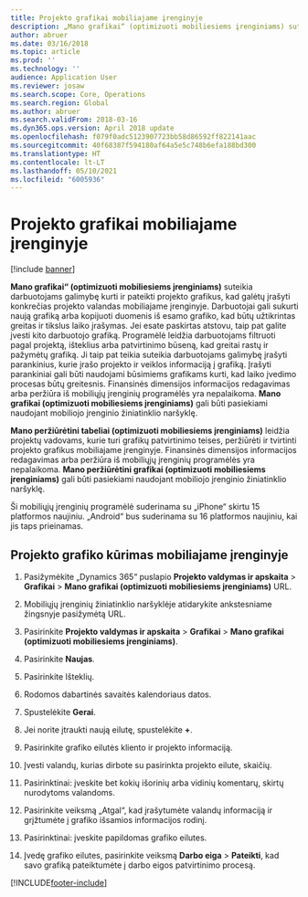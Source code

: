```yaml
---
title: Projekto grafikai mobiliajame įrenginyje
description: „Mano grafikai“ (optimizuoti mobiliesiems įrenginiams) suteikia darbuotojams galimybę kurti ir pateikti projekto grafikus, kad galėtų įrašyti konkrečias projekto valandas mobiliajame įrenginyje.
author: abruer
ms.date: 03/16/2018
ms.topic: article
ms.prod: ''
ms.technology: ''
audience: Application User
ms.reviewer: josaw
ms.search.scope: Core, Operations
ms.search.region: Global
ms.author: abruer
ms.search.validFrom: 2018-03-16
ms.dyn365.ops.version: April 2018 update
ms.openlocfilehash: f079f0adc5123907723bb58d86592ff822141aac
ms.sourcegitcommit: 40f68387f594180af64a5e5c748b6efa188bd300
ms.translationtype: HT
ms.contentlocale: lt-LT
ms.lasthandoff: 05/10/2021
ms.locfileid: "6005936"
---
```

# <a name="project-timesheets-on-a-mobile-device"></a>Projekto grafikai mobiliajame įrenginyje

[!include [banner](../includes/banner.md)]

**Mano grafikai“ (optimizuoti mobiliesiems įrenginiams)** suteikia darbuotojams galimybę kurti ir pateikti projekto grafikus, kad galėtų įrašyti konkrečias projekto valandas mobiliajame įrenginyje. Darbuotojai gali sukurti naują grafiką arba kopijuoti duomenis iš esamo grafiko, kad būtų užtikrintas greitas ir tikslus laiko įrašymas. Jei esate paskirtas atstovu, taip pat galite įvesti kito darbuotojo grafiką. Programėlė leidžia darbuotojams filtruoti pagal projektą, išteklius arba patvirtinimo būseną, kad greitai rastų ir pažymėtų grafiką. Ji taip pat teikia suteikia darbuotojams galimybę įrašyti parankinius, kurie įrašo projekto ir veiklos informaciją į grafiką. Įrašyti parankiniai gali būti naudojami būsimiems grafikams kurti, kad laiko įvedimo procesas būtų greitesnis. Finansinės dimensijos informacijos redagavimas arba peržiūra iš mobiliųjų įrenginių programėlės yra nepalaikoma. **Mano grafikai (optimizuoti mobiliesiems įrenginiams)** gali būti pasiekiami naudojant mobiliojo įrenginio žiniatinklio naršyklę.

**Mano peržiūrėtini tabeliai (optimizuoti mobiliesiems įrenginiams)** leidžia projektų vadovams, kurie turi grafikų patvirtinimo teises, peržiūrėti ir tvirtinti projekto grafikus mobiliajame įrenginyje. Finansinės dimensijos informacijos redagavimas arba peržiūra iš mobiliųjų įrenginių programėlės yra nepalaikoma. **Mano peržiūrėtini grafikai (optimizuoti mobiliesiems įrenginiams)** gali būti pasiekiami naudojant mobiliojo įrenginio žiniatinklio naršyklę.

Ši mobiliųjų įrenginių programėlė suderinama su „iPhone“ skirtu 15 platformos naujiniu.
„Android“ bus suderinama su 16 platformos naujiniu, kai jis taps prieinamas.

## <a name="create-a-project-timesheet-on-your-mobile-device"></a>Projekto grafiko kūrimas mobiliajame įrenginyje

1.  Pasižymėkite „Dynamics 365“ puslapio **Projekto valdymas ir apskaita** \> **Grafikai** \> **Mano grafikai (optimizuoti mobiliesiems įrenginiams)** URL.

2.  Mobiliųjų įrenginių žiniatinklio naršyklėje atidarykite ankstesniame žingsnyje pasižymėtą URL.
 
3.  Pasirinkite **Projekto valdymas ir apskaita** \> **Grafikai** \> **Mano grafikai (optimizuoti mobiliesiems įrenginiams)**.

4.  Pasirinkite **Naujas**.

5.  Pasirinkite Išteklių.

6.  Rodomos dabartinės savaitės kalendoriaus datos.

7.  Spustelėkite **Gerai**.

8.  Jei norite įtraukti naują eilutę, spustelėkite **+**.

9.  Pasirinkite grafiko eilutės kliento ir projekto informaciją.

10. Įvesti valandų, kurias dirbote su pasirinkta projekto eilute, skaičių.

11. Pasirinktinai: įveskite bet kokių išorinių arba vidinių komentarų, skirtų nurodytoms valandoms.

12. Pasirinkite veiksmą „Atgal“, kad įrašytumėte valandų informaciją ir grįžtumėte į grafiko išsamios informacijos rodinį.

13. Pasirinktinai: įveskite papildomas grafiko eilutes.

14. Įvedę grafiko eilutes, pasirinkite veiksmą **Darbo eiga** \> **Pateikti**, kad savo grafiką pateiktumėte į darbo eigos patvirtinimo procesą.


[!INCLUDE[footer-include](../includes/footer-banner.md)]